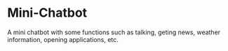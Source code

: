 # Mini-Chatbot
A mini chatbot with some functions such as talking, geting news, weather information, opening applications, etc. 
